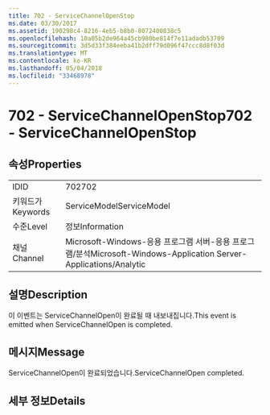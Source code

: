 ```yaml
---
title: 702 - ServiceChannelOpenStop
ms.date: 03/30/2017
ms.assetid: 190298c4-8216-4eb5-b8b0-8072400838c5
ms.openlocfilehash: 10a05b2de964a45cb980be814f7e11adadb53709
ms.sourcegitcommit: 3d5d33f384eeba41b2dff79d096f47ccc8d8f03d
ms.translationtype: MT
ms.contentlocale: ko-KR
ms.lasthandoff: 05/04/2018
ms.locfileid: "33468978"
---
```

# <a name="702---servicechannelopenstop"></a><span data-ttu-id="c4a06-102">702 - ServiceChannelOpenStop</span><span class="sxs-lookup"><span data-stu-id="c4a06-102">702 - ServiceChannelOpenStop</span></span>
## <a name="properties"></a><span data-ttu-id="c4a06-103">속성</span><span class="sxs-lookup"><span data-stu-id="c4a06-103">Properties</span></span>  
  
|||  
|-|-|  
|<span data-ttu-id="c4a06-104">ID</span><span class="sxs-lookup"><span data-stu-id="c4a06-104">ID</span></span>|<span data-ttu-id="c4a06-105">702</span><span class="sxs-lookup"><span data-stu-id="c4a06-105">702</span></span>|  
|<span data-ttu-id="c4a06-106">키워드가</span><span class="sxs-lookup"><span data-stu-id="c4a06-106">Keywords</span></span>|<span data-ttu-id="c4a06-107">ServiceModel</span><span class="sxs-lookup"><span data-stu-id="c4a06-107">ServiceModel</span></span>|  
|<span data-ttu-id="c4a06-108">수준</span><span class="sxs-lookup"><span data-stu-id="c4a06-108">Level</span></span>|<span data-ttu-id="c4a06-109">정보</span><span class="sxs-lookup"><span data-stu-id="c4a06-109">Information</span></span>|  
|<span data-ttu-id="c4a06-110">채널</span><span class="sxs-lookup"><span data-stu-id="c4a06-110">Channel</span></span>|<span data-ttu-id="c4a06-111">Microsoft-Windows-응용 프로그램 서버-응용 프로그램/분석</span><span class="sxs-lookup"><span data-stu-id="c4a06-111">Microsoft-Windows-Application Server-Applications/Analytic</span></span>|  
  
## <a name="description"></a><span data-ttu-id="c4a06-112">설명</span><span class="sxs-lookup"><span data-stu-id="c4a06-112">Description</span></span>  
 <span data-ttu-id="c4a06-113">이 이벤트는 ServiceChannelOpen이 완료될 때 내보내집니다.</span><span class="sxs-lookup"><span data-stu-id="c4a06-113">This event is emitted when ServiceChannelOpen is completed.</span></span>  
  
## <a name="message"></a><span data-ttu-id="c4a06-114">메시지</span><span class="sxs-lookup"><span data-stu-id="c4a06-114">Message</span></span>  
 <span data-ttu-id="c4a06-115">ServiceChannelOpen이 완료되었습니다.</span><span class="sxs-lookup"><span data-stu-id="c4a06-115">ServiceChannelOpen completed.</span></span>  
  
## <a name="details"></a><span data-ttu-id="c4a06-116">세부 정보</span><span class="sxs-lookup"><span data-stu-id="c4a06-116">Details</span></span>
